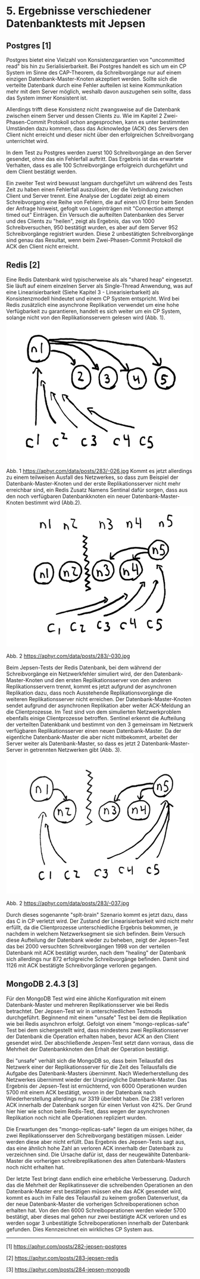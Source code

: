 # 5. Ergebnisse verschiedener Datenbanktests mit Jepsen
## Postgres [1]
Postgres bietet eine Vielzahl von Konsistenzgarantien von "uncommitted read" bis hin zu Serialisierbarkeit. Bei Postgres handelt es sich um ein CP System im Sinne des CAP-Theorem, da Schreibvorgänge nur auf einem einzigen Datenbank-Master-Knoten akzeptiert werden. Sollte sich die verteilte Datenbank durch eine Fehler aufteilen ist keine Kommunikation mehr mit dem Server möglich, weshalb davon auszugehen sein sollte, dass das System immer Konsistent ist.

Allerdings trifft diese Konsistenz nicht zwangsweise auf die Datenbank zwischen einem Server und dessen Clients zu. Wie im Kapitel 2 Zwei-Phasen-Commit Protokoll schon angesprochen, kann es unter bestimmten Umständen dazu kommen, dass das Acknowledge (ACK) des Servers den Client nicht erreicht und dieser nicht über den erfolgreichen Schreibvorgang unterrichtet wird.

In dem Test zu Postgres werden zuerst 100 Schreibvorgänge an den Server gesendet, ohne das ein Fehlerfall auftritt. Das Ergebnis ist das erwartete Verhalten, dass es alle 100 Schreibvorgänge erfolgreich durchgeführt und dem Client bestätigt werden.

Ein zweiter Test wird bewusst langsam durchgeführt um während des Tests Zeit zu haben einen Fehlerfall auszulösen, der die Verbindung zwischen Client und Server trennt. Eine Analyse der Logdatei zeigt ab einem Schreibvorgang eine Reihe von Fehlern, die auf einen I/O Error beim Senden der Anfrage hinweist, gefoglt von Logeinträgen mit "Connection attempt timed out" Einträgen. Ein Versuch die aufteilten Datenbanken des Server und des Clients zu "heilen", zeigt als Ergebnis, das von 1000 Schreibversuchen, 950 bestätigt wurden, es aber auf dem Server 952 Schreibvorgänge registriert wurden. Diese 2 unbestätigten Schreibvorgänge sind genau das Resultat, wenn beim Zwei-Phasen-Commit Protokoll die ACK den Client nicht erreicht.

## Redis [2]
Eine Redis Datenbank wird typischerweise als als "shared heap" eingesetzt. Sie läuft auf einem einzelnen Server als Single-Thread Anwendung, was auf eine Linearisierbarkeit (Siehe Kapitel 3 - Linearisierbarkeit) als Konsistenzmodell hindeutet und einem CP System entspricht. 
Wird bei Redis zusätzlich eine asynchrone Replikation verwendet um eine hohe Verfügbarkeit zu garantieren, handelt es sich weiter um ein CP System, solange nicht von den Replikationsservern gelesen wird (Abb. 1).
![Image of -026](/jepsen/images/-026.jpg)

Abb. 1 https://aphyr.com/data/posts/283/-026.jpg
Kommt es jetzt allerdings zu einem teilweisen Ausfall des Netzwerkes, so dass zum Beispiel der Datenbank-Master-Knoten und der erste Replikationsserver nicht mehr erreichbar sind, ein Redis Zusatz Namens Sentinal dafür sorgen, dass aus den noch verfügbaren Datenbankknoten ein neuer Datenbank-Master-Knoten bestimmt wird (Abb.2). 
![Image of -030](/jepsen/images/-030.jpg)

Abb. 2 https://aphyr.com/data/posts/283/-030.jpg

Beim Jepsen-Tests der Redis Datenbank, bei dem während der Schreibvorgänge ein Netzwerkfehler simuliert wird, der den Datenbank-Master-Knoten und den ersten Replikationsserver von den anderen Replikationsservern trennt, kommt es jetzt aufgrund der asynchronen Replikation dazu, dass noch Ausstehende Replikationsvorgänge die weiteren Replikationsserver nicht erreichen. Der Datenbank-Master-Knoten sendet aufgrund der asynchronen Replikation aber weiter ACK-Meldung an die Clientprozesse. Im Test sind von dem simulierten Netzwerkproblem ebenfalls einige Clientprozesse betroffen. Sentinel erkennt die Aufteilung der verteilten Datenkbank und bestimmt von den 3 gemeinsam im Netzwerk verfügbaren Replikationsserver einen neuen Datenbank-Master. Da der eigentlche Datenbank-Master die aber nicht mitbekommt, arbeitet der Server weiter als Datenbank-Master, so dass es jetzt 2 Datenbank-Master-Server in getrennten Netzwerken gibt (Abb. 3).
![Image of -037](/jepsen/images/-037.jpg)

Abb. 2 https://aphyr.com/data/posts/283/-037.jpg

Durch dieses sogenannte "splt-brain" Szenario kommt es jetzt dazu, dass das C in CP verletzt wird. Der Zustand der Linearisierbarkeit wird nicht mehr erfüllt, da die Clientprozesse unterschiedliche Ergebnis bekommen, je nachdem in welchem Netzwerksegment sie sich befinden. 
Beim Versuch diese Aufteilung der Datenbank wieder zu beheben, zeigt der Jepsen-Test das bei 2000 versuchten Schreibvorgängen 1998 von der verteilen Datenbank mit ACK bestätigt wurden, nach dem "healing" der Datenbank sich allerdings nur 872 erfolgreiche Schreibvorgänge befinden. Damit sind 1126 mit ACK bestätigte Schreibvorgänge verloren gegangen.

## MongoDB 2.4.3 [3]
Für den MongoDB Test wird eine ähliche Konfiguration mit einem Datenbank-Master und mehreren Replikationsserver wie bei Redis betrachtet. 
Der Jepsen-Test wir in unterschiedlichen Testmodis durchgeführt. 
Beginnend mit einem "unsafe" Test bei dem die Replikation wie bei Redis asynchron erfolgt.
Gefolgt von einem "mongo-replicas-safe" Test bei dem sichergestellt wird, dass mindestens zwei Replikationsserver der Datenbank die Operation erhalten haben, bevor ACK an den Client gesendet wird.
Der abschließende Jespen-Test setzt dann vorraus, dass die Mehrheit der Datenbankknoten den Erhalt der Operation bestätigt.

Bei "unsafe" verhält sich die MongoDB so, dass beim Teilausfall des Netzwerk einer der Replikationsserver für die Zeit des Teilausfalls die Aufgabe des Datenbank-Masters übernimmt. Nach Wiederherstellung des Netzwerkes übernimmt wieder der Ursprüngliche Datenbank-Master. Das Ergebnis der Jepsen-Test ist ernüchternd, von 6000 Operationen wurden 5700 mit einem ACK bestätigt, wovon in der Datenbank nach Wiederherstellung allerdings nur 3319 überlebt haben. Die 2381 verloren ACK innerhalb der Datenbank sorgen für einen Verlust von 42%.
Der Grund hier hier wie schon beim Redis-Test, dass wegen der asynchronen Replikation noch nicht alle Operationen repliziert wurden.

Die Erwartungen des "mongo-replicas-safe" liegen da um einiges höher, da zwei Replikationsserver den Schreibvorgang bestätigen müssen. Leider werden diese aber nicht erfüllt. Das Ergebnis des Jepsen-Tests sagt aus, das eine ähnlich hohe Zahl an verloren ACK innerhalb der Datenbank zu verzeichnen sind. Die Ursache dafür ist, dass der neugewählte Datenbank-Master die vorherigen schreibreplikationen des alten Datenbank-Masters noch nicht erhalten hat.

Der letzte Test bringt dann endlich eine erhebliche Verbesserung. Dadurch das die Mehrheit der Replikatinssever die schreibenden Operationen an den Datenbank-Master erst bestätigen müssen ehe das ACK gesendet wird, kommt es auch im Falle des Teilausfall zu keinem großen Datenverlust, da der neue Datenbank-Master die vorherigen Schreiboperationen schon erhalten hat. Von den den 6000 Schreiboperationen werden wieder 5700 bestätigt, aber dieses mal gehen nur zwei bestätigte ACK verloren und es werden sogar 3 unbestätigte Schreiboperationen innerhalb der Datenbank gefunden. Dies Kennzeichnet ein wirkliches CP System aus.

___________________________________________________________________________

[1] https://aphyr.com/posts/282-jepsen-postgres

[2] https://aphyr.com/posts/283-jepsen-redis

[3] https://aphyr.com/posts/284-jepsen-mongodb
